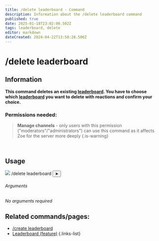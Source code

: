 ```yaml
---
title: /delete leaderboard - Command
description: Information about the /delete leaderboard command
published: true
date: 2025-01-18T23:02:00.502Z
tags: leaderboard, delete
editor: markdown
dateCreated: 2024-04-22T13:58:28.506Z
---
```


# /delete leaderboard
## Information
**This command deletes an existing [leaderboard](/en/features/leaderboards). You have to choose which [leaderboard](/en/features/leaderboards) you want to delete with reactions and confirm your choice.**
<br>

### Permissions needed:
>**Manage channels** - only users with this permission ("moderators"/"administrators") can use this command as it affects Zoe for the server more deeply {.is-warning}

<br>

## Usage
<div class="discord-preview">
    <div class="dcp-chatbar">
        <img src="https://zoe-discord-bot.ch/img/favicon.ico" class="dcp-avatar">
        <span class="dcp-command">/delete leaderboard</span>
        <button class="dcp-send-btn">&#10148;</button> 
    </div>
</div>

###### Arguments
*No arguments required*
<br>
 
## Related commands/pages:
- [/create leaderboard](/en/commands/leaderboard/create)
- [Leaderboard (feature)](/en/features/leaderboards/)
{.links-list}